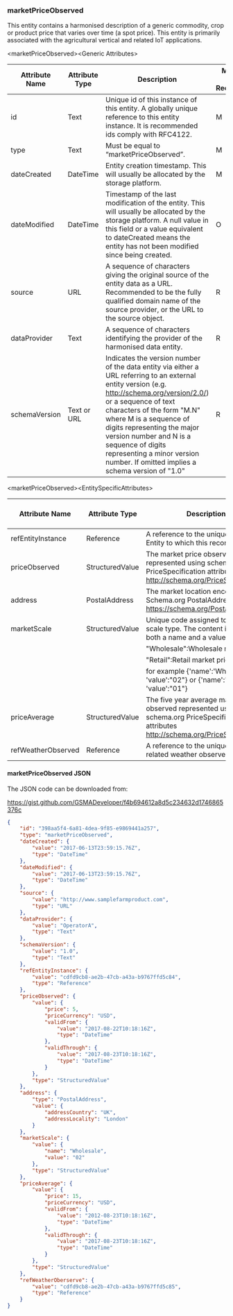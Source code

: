 ### marketPriceObserved

This entity contains a harmonised description of a generic commodity, crop or
product price that varies over time (a spot price). This entity is primarily
associated with the agricultural vertical and related IoT applications.

&lt;marketPriceObserved&gt;&lt;Generic Attributes&gt;

| Attribute Name | Attribute Type | Description                                                                                                                                                                                                                                                                                                                                                                               | Mandatory/ Optional/ Recommended | May be Null |
|----------------|----------------|-------------------------------------------------------------------------------------------------------------------------------------------------------------------------------------------------------------------------------------------------------------------------------------------------------------------------------------------------------------------------------------------|----------------------------------|-------------|
| id             | Text           | Unique id of this instance of this entity. A globally unique reference to this entity instance. It is recommended ids comply with RFC4122.                                                                                                                                                                                                                                                | M                                | N           |
| type           | Text           | Must be equal to “marketPriceObserved”.                                                                                                                                                                                                                                                                                                                                                   | M                                | N           |
| dateCreated    | DateTime       | Entity creation timestamp. This will usually be allocated by the storage platform.                                                                                                                                                                                                                                                                                                        | M                                | N           |
| dateModified   | DateTime       | Timestamp of the last modification of the entity. This will usually be allocated by the storage platform. A null value in this field or a value equivalent to dateCreated means the entity has not been modified since being created.                                                                                                                                                     | O                                | Y           |
| source         | URL            | A sequence of characters giving the original source of the entity data as a URL. Recommended to be the fully qualified domain name of the source provider, or the URL to the source object.                                                                                                                                                                                               | R                                | Y           |
| dataProvider   | Text           | A sequence of characters identifying the provider of the harmonised data entity.                                                                                                                                                                                                                                                                                                          | R                                | Y           |
| schemaVersion  | Text or URL    | Indicates the version number of the data entity via either a URL referring to an external entity version (e.g. <http://schema.org/version/2.0/>) or a sequence of text characters of the form "M.N" where M is a sequence of digits representing the major version number and N is a sequence of digits representing a minor version number. If omitted implies a schema version of "1.0" | R                                | Y           |

&lt;marketPriceObserved&gt;&lt;EntitySpecificAttributes&gt;

| Attribute Name     | Attribute Type  | Description                                                                                                                                                                                                                             | Mandatory/ Optional/ Recommended | May be Null |
|--------------------|-----------------|-----------------------------------------------------------------------------------------------------------------------------------------------------------------------------------------------------------------------------------------|----------------------------------|-------------|
| refEntityInstance  | Reference       | A reference to the unique id of the Entity to which this record relates.                                                                                                                                                                | M                                | N           |
| priceObserved      | StructuredValue | The market price observed represented using schema.org PriceSpecification attributes <http://schema.org/PriceSpecification>                                                                                                             | M                                | N           |
| address            | PostalAddress   | The market location encoded as a Schema.org PostalAddress. <https://schema.org/PostalAddress>                                                                                                                                           | M                                | N           |
| marketScale        | StructuredValue | Unique code assigned to market scale type. The content includes both a name and a value.                                                                                                                                                | M                                | N           |
|                    |                 | "Wholesale":Wholesale market price                                                                                                                                                                                                      |                                  |             |
|                    |                 | "Retail":Retail market price                                                                                                                                                                                                            |                                  |             |
|                    |                 | for example {'name':'Wholesale', 'value':"02"} or {'name':'Retail', 'value':"01"}                                                                                                                                                       |                                  |             |
| priceAverage       | StructuredValue | The five year average market price observed represented using schema.org PriceSpecification attributes <http://schema.org/PriceSpecification>                                                                                           | O                                | Y           |
| refWeatherObserved | Reference       | A reference to the unique id of the related weather observed record.                                                                                                                                                                    | O                                | Y           |

#### marketPriceObserved JSON

The JSON code can be downloaded from:

https://gist.github.com/GSMADeveloper/f4b694612a8d5c234632d1746865376c

``` json
{
	"id": "398aa5f4-6a81-4dea-9f85-e9869441a257",
	"type": "marketPriceObserved",
	"dateCreated": {
		"value": "2017-06-13T23:59:15.76Z",
		"type": "DateTime"
	},
	"dateModified": {
		"value": "2017-06-13T23:59:15.76Z",
		"type": "DateTime"
	},
	"source": {
		"value": "http://www.samplefarmproduct.com",
		"type": "URL"
	},
	"dataProvider": {
		"value": "OperatorA",
		"type": "Text"
	},
	"schemaVersion": {
		"value": "1.0",
		"type": "Text"
	},
	"refEntityInstance": {
		"value": "cdfd9cb8-ae2b-47cb-a43a-b9767ffd5c84",
		"type": "Reference"
	},
	"priceObserved": {
		"value": {
			"price": 5,
			"priceCurrency": "USD",
			"validFrom": {
				"value": "2017-08-22T10:18:16Z",
				"type": "DateTime"
			},
			"validThrough": {
				"value": "2017-08-23T10:18:16Z",
				"type": "DateTime"
			}
		},
		"type": "StructuredValue"
	},
	"address": {
		"type": "PostalAddress",
		"value": {
			"addressCountry": "UK",
			"addressLocality": "London"
		}
	},
	"marketScale": {
		"value": {
			"name": "Wholesale",
			"value": "02"
		},
		"type": "StructuredValue"
	},
	"priceAverage": {
		"value": {
			"price": 15,
			"priceCurrency": "USD",
			"validFrom": {
				"value": "2012-08-23T10:18:16Z",
				"type": "DateTime"
			},
			"validThrough": {
				"value": "2017-08-23T10:18:16Z",
				"type": "DateTime"
			}
		},
		"type": "StructuredValue"
	},
	"refWeatherOberserve": {
		"value": "cdfd9cb8-ae2b-47cb-a43a-b9767ffd5c85",
		"type": "Reference"
	}
}
```
